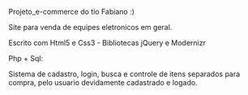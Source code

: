 Projeto_e-commerce do tio Fabiano :)


Site para venda de equipes eletronicos em geral.

Escrito com Html5 e Css3 - Bibliotecas jQuery e Modernizr


Php + Sql:

Sistema de cadastro, login, busca e controle de itens separados para compra, pelo usuario devidamente cadastrado e logado.